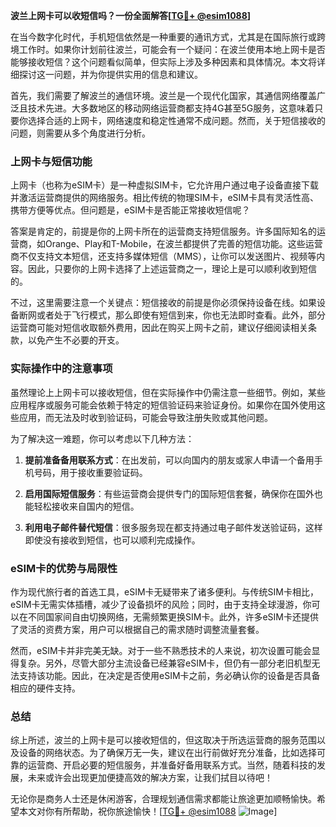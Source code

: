 **波兰上网卡可以收短信吗？一份全面解答[[TG💪+ @esim1088](https://t.me/s/esim1088)]**

在当今数字化时代，手机短信依然是一种重要的通讯方式，尤其是在国际旅行或跨境工作时。如果你计划前往波兰，可能会有一个疑问：在波兰使用本地上网卡是否能够接收短信？这个问题看似简单，但实际上涉及多种因素和具体情况。本文将详细探讨这一问题，并为你提供实用的信息和建议。

首先，我们需要了解波兰的通信环境。波兰是一个现代化国家，其通信网络覆盖广泛且技术先进。大多数地区的移动网络运营商都支持4G甚至5G服务，这意味着只要你选择合适的上网卡，网络速度和稳定性通常不成问题。然而，关于短信接收的问题，则需要从多个角度进行分析。

### 上网卡与短信功能

上网卡（也称为eSIM卡）是一种虚拟SIM卡，它允许用户通过电子设备直接下载并激活运营商提供的网络服务。相比传统的物理SIM卡，eSIM卡具有灵活性高、携带方便等优点。但问题是，eSIM卡是否能正常接收短信呢？

答案是肯定的，前提是你的上网卡所在的运营商支持短信服务。许多国际知名的运营商，如Orange、Play和T-Mobile，在波兰都提供了完善的短信功能。这些运营商不仅支持文本短信，还支持多媒体短信（MMS），让你可以发送图片、视频等内容。因此，只要你的上网卡选择了上述运营商之一，理论上是可以顺利收到短信的。

不过，这里需要注意一个关键点：短信接收的前提是你必须保持设备在线。如果设备断网或者处于飞行模式，那么即使有短信到来，你也无法即时查看。此外，部分运营商可能对短信收取额外费用，因此在购买上网卡之前，建议仔细阅读相关条款，以免产生不必要的开支。

### 实际操作中的注意事项

虽然理论上上网卡可以接收短信，但在实际操作中仍需注意一些细节。例如，某些应用程序或服务可能会依赖于特定的短信验证码来验证身份。如果你在国外使用这些应用，而无法及时收到验证码，可能会导致注册失败或其他问题。

为了解决这一难题，你可以考虑以下几种方法：

1. **提前准备备用联系方式**：在出发前，可以向国内的朋友或家人申请一个备用手机号码，用于接收重要验证码。
   
2. **启用国际短信服务**：有些运营商会提供专门的国际短信套餐，确保你在国外也能轻松接收来自国内的短信。

3. **利用电子邮件替代短信**：很多服务现在都支持通过电子邮件发送验证码，这样即使没有接收到短信，也可以顺利完成操作。

### eSIM卡的优势与局限性

作为现代旅行者的首选工具，eSIM卡无疑带来了诸多便利。与传统SIM卡相比，eSIM卡无需实体插槽，减少了设备损坏的风险；同时，由于支持全球漫游，你可以在不同国家间自由切换网络，无需频繁更换SIM卡。此外，许多eSIM卡还提供了灵活的资费方案，用户可以根据自己的需求随时调整流量套餐。

然而，eSIM卡并非完美无缺。对于一些不熟悉技术的人来说，初次设置可能会显得复杂。另外，尽管大部分主流设备已经兼容eSIM卡，但仍有一部分老旧机型无法支持该功能。因此，在决定是否使用eSIM卡之前，务必确认你的设备是否具备相应的硬件支持。

### 总结

综上所述，波兰的上网卡是可以接收短信的，但这取决于所选运营商的服务范围以及设备的网络状态。为了确保万无一失，建议在出行前做好充分准备，比如选择可靠的运营商、开启必要的短信服务，并准备好备用联系方式。当然，随着科技的发展，未来或许会出现更加便捷高效的解决方案，让我们拭目以待吧！

无论你是商务人士还是休闲游客，合理规划通信需求都能让旅途更加顺畅愉快。希望本文对你有所帮助，祝你旅途愉快！[[TG💪+ @esim1088](https://t.me/s/esim1088) ![Image](https://i.postimg.cc/4NQfJmqS/Snipaste-2025-05-13-00-14-12.png)]